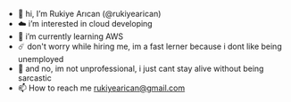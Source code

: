 - 🧷 hi, I’m Rukiye Arıcan (@rukiyearican)
- ☁️ i’m interested in cloud developing
- 🧩 i’m currently learning AWS
- ☄️ don't worry while hiring me, im a fast lerner because i dont like being unemployed
- 🦘 and no, im not unprofessional, i just cant stay alive without being sarcastic
- 📫 How to reach me rukiyearican@gmail.com 

<!---
rukiyearican/rukiyearican is a ✨ special ✨ repository because its `README.md` (this file) appears on your GitHub profile.
You can click the Preview link to take a look at your changes.
--->
